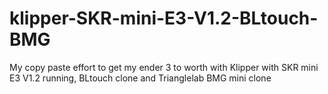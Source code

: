 # klipper-SKR-mini-E3-V1.2-BLtouch-BMG

My copy paste effort to get my ender 3 to worth with Klipper with SKR mini E3 V1.2 running, BLtouch clone and Trianglelab BMG mini clone
